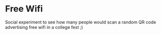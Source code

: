 # Free Wifi

Social experiment to see how many people would scan a random QR code advertising free wifi in a college fest ;)
